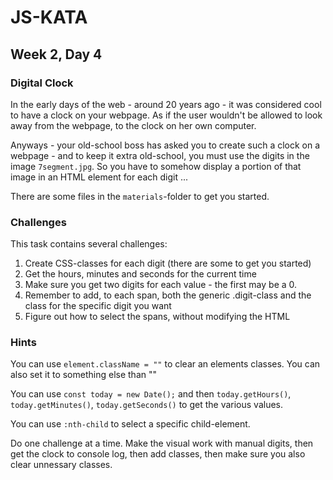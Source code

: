 # JS-KATA

## Week 2, Day 4

### Digital Clock

In the early days of the web - around 20 years ago - it was considered cool to have a clock on your webpage. As if
the user wouldn't be allowed to look away from the webpage, to the clock on her own computer.

Anyways - your old-school boss has asked you to create such a clock on a webpage - and to keep it extra old-school,
you must use the digits in the image `7segment.jpg`. So you have to somehow display a portion of that image in an 
HTML element for each digit ...

There are some files in the `materials`-folder to get you started.

### Challenges

This task contains several challenges:
1. Create CSS-classes for each digit (there are some to get you started)
2. Get the hours, minutes and seconds for the current time
3. Make sure you get two digits for each value - the first may be a 0.
4. Remember to add, to each span, both the generic .digit-class and the class for the specific digit you want
5. Figure out how to select the spans, without modifying the HTML

### Hints

You can use `element.className = ""` to clear an elements classes. You can also set it to something else than ""

You can use `const today = new Date();` and then `today.getHours()`, `today.getMinutes()`, `today.getSeconds()` to get the various 
values. 

You can use `:nth-child` to select a specific child-element.

Do one challenge at a time. Make the visual work with manual digits, then get the clock to console log, then add
classes, then make sure you also clear unnessary classes.
